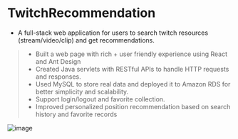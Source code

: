 # TwitchRecommendation

- A full-stack web application for users to search twitch resources (stream/video/clip) and get
recommendations.
> - Built a web page with rich + user friendly experience using React and Ant Design
> - Created Java servlets with RESTful APIs to handle HTTP requests and responses.
> - Used MySQL to store real data and deployed it to Amazon RDS for better simplicity and scalability.
> - Support login/logout and favorite collection.
> - Improved personalized position recommendation based on search history and favorite records

![image](https://user-images.githubusercontent.com/62904466/125178909-f87d2c00-e19d-11eb-847d-081eb4163eb2.png)

